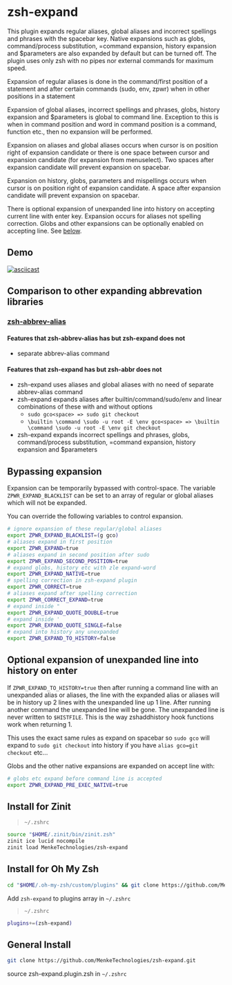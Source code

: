 # zsh-expand
This plugin expands regular aliases, global aliases and incorrect spellings and phrases with the spacebar key.  Native expansions such as globs, command/process substitution, =command expansion, history expansion and $parameters are also expanded by default but can be turned off.  The plugin uses only zsh with no pipes nor external commands for maximum speed.

Expansion of regular aliases is done in the command/first position of a statement and after certain commands (sudo, env, zpwr) when in other positions in a statement 

Expansion of global aliases, incorrect spellings and phrases, globs, history expansion and $parameters is global to command line.  Exception to this is when in command position and word in command position is a command, function etc., then no expansion will be performed.

Expansion on aliases and global aliases occurs when cursor is on position right of expansion candidate or there is one space between cursor and expansion candidate (for expansion from menuselect).  Two spaces after expansion candidate will prevent expansion on spacebar.

Expansion on history, globs, parameters and mispellings occurs when cursor is on position right of expansion candidate.  A space after expansion candidate will prevent expansion on spacebar.

There is optional expansion of unexpanded line into history on accepting current line with enter key.  Expansion occurs for aliases not spelling correction.  Globs and other expansions can be optionally enabled on accepting line. See [below](#optional-expansion-of-unexpanded-line-into-history-on-enter).

## Demo
[![asciicast](https://asciinema.org/a/FbFsuMCSLtooqkB5ZZbBZeiEg.svg)](https://asciinema.org/a/FbFsuMCSLtooqkB5ZZbBZeiEg)

## Comparison to other expanding abbrevation libraries 
### [zsh-abbrev-alias](https://github.com/momo-lab/zsh-abbrev-alias)
#### Features that zsh-abbrev-alias has but zsh-expand does not
- separate abbrev-alias command
#### Features that zsh-expand has but zsh-abbr does not
- zsh-expand uses aliases and global aliases with no need of separate abbrev-alias command
- zsh-expand expands aliases after builtin/command/sudo/env and linear combinations of these with and without options 
    - `sudo gco<space> => sudo git checkout`
    - `\builtin \command \sudo -u root -E \env gco<space> => \builtin \command \sudo -u root -E \env git checkout`
- zsh-expand expands incorrect spellings and phrases, globs, command/process substitution, =command expansion, history expansion and $parameters

## Bypassing expansion
Expansion can be temporarily bypassed with control-space.  The variable `ZPWR_EXPAND_BLACKLIST` can be set to an array of regular or global aliases which will not be expanded.

You can override the following variables to control expansion.
```sh
# ignore expansion of these regular/global aliases
export ZPWR_EXPAND_BLACKLIST=(g gco)
# aliases expand in first position
export ZPWR_EXPAND=true
# aliases expand in second position after sudo
export ZPWR_EXPAND_SECOND_POSITION=true
# expand globs, history etc with zle expand-word
export ZPWR_EXPAND_NATIVE=true
# spelling correction in zsh-expand plugin
export ZPWR_CORRECT=true
# aliases expand after spelling correction
export ZPWR_CORRECT_EXPAND=true
# expand inside "
export ZPWR_EXPAND_QUOTE_DOUBLE=true
# expand inside '
export ZPWR_EXPAND_QUOTE_SINGLE=false
# expand into history any unexpanded
export ZPWR_EXPAND_TO_HISTORY=false
```

## Optional expansion of unexpanded line into history on enter
If `ZPWR_EXPAND_TO_HISTORY=true` then after running a command line with an unexpanded alias or aliases, the line with the expanded alias or aliases will be in history up 2 lines with the unexpanded line up 1 line. After running another command the unexpanded line will be gone. The unexpanded line is never written to `$HISTFILE`. This is the way zshaddhistory hook functions work when returning 1.

This uses the exact same rules as expand on spacebar so `sudo gco` will expand to `sudo git checkout` into history if you have `alias gco=git checkout` etc...

Globs and the other native expansions are expanded on accept line with:
```sh
# globs etc expand before command line is accepted
export ZPWR_EXPAND_PRE_EXEC_NATIVE=true
```

## Install for Zinit
> `~/.zshrc`
```sh
source "$HOME/.zinit/bin/zinit.zsh"
zinit ice lucid nocompile
zinit load MenkeTechnologies/zsh-expand
```

## Install for Oh My Zsh

```sh
cd "$HOME/.oh-my-zsh/custom/plugins" && git clone https://github.com/MenkeTechnologies/zsh-expand.git
```

Add `zsh-expand` to plugins array in `~/.zshrc`
> `~/.zshrc`
```sh
plugins+=(zsh-expand)
```

## General Install

```sh
git clone https://github.com/MenkeTechnologies/zsh-expand.git
```

source zsh-expand.plugin.zsh in `~/.zshrc`

